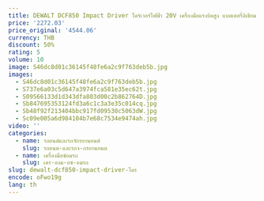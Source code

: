 ```yaml
---
title: DEWALT DCF850 Impact Driver ไดร์เวอร์ไฟฟ้า 20V เครื่องมือแรงบิดสูง แบตเตอรี่ลิเธียม ไขควงแบตเตอรี่แบบไม่มีแปรง
price: '2272.03'
price_original: '4544.06'
currency: THB
discount: 50%
rating: 5
volume: 10
image: S46dc8d01c36145f48fe6a2c9f763deb5b.jpg
images:
  - S46dc8d01c36145f48fe6a2c9f763deb5b.jpg
  - S737e6a03c5d647a3974fca581e35ec62t.jpg
  - S09566133d1d343dfa803d00c2b862764D.jpg
  - Sb847695353124fd3a6c1c3a3e35c014cq.jpg
  - Sb48f92f213404bbc917fd09530c5063dW.jpg
  - Sc09e005a6d984104b7e68c7534e9474ah.jpg
video: ''
categories:
  - name: รถยนต์และรถจักรยานยนต์
    slug: รถยนต-และรถจ-กรยานยนต
  - name: เครื่องมือซ่อมรถ
    slug: เคร-องม-อซ-อมรถ
slug: dewalt-dcf850-impact-driver-ไดร
encode: oFwo19g
lang: th
---
```

  